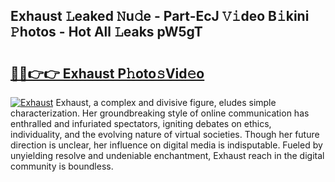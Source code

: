 ## Exhaust 𝙻eaked 𝙽u𝚍e - Part-EcJ 𝚅𝚒deo B𝚒kini 𝙿hotos - Hot All 𝙻eaks pW5gT

# <h2><a href="http://ld59z7.urlbe.top/?page=Exhaust">🔗🔗👉👉 Exhaust P𝚑oto𝚜Vid𝚎o</a></h2>

[![Exhaust](https://i.imgur.com/eBuTRDB.gif)](http://ld59z7.urlbe.top/?page=Exhaust)
Exhaust, a complex and divisive figure, eludes simple characterization. Her groundbreaking style of online communication has enthralled and infuriated spectators, igniting debates on ethics, individuality, and the evolving nature of virtual societies. Though her future direction is unclear, her influence on digital media is indisputable. Fueled by unyielding resolve and undeniable enchantment, Exhaust reach in the digital community is boundless.
